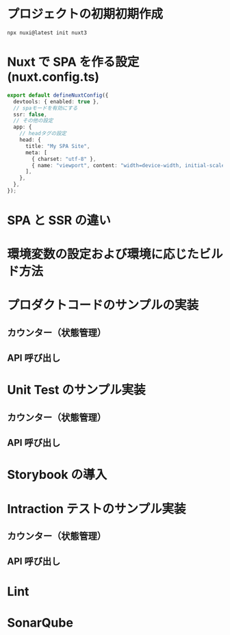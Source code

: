 # プロジェクトの初期初期作成

`npx nuxi@latest init nuxt3`

# Nuxt で SPA を作る設定(nuxt.config.ts)

```ts
export default defineNuxtConfig({
  devtools: { enabled: true },
  // spaモードを有効にする
  ssr: false,
  // その他の設定
  app: {
    // headタグの設定
    head: {
      title: "My SPA Site",
      meta: [
        { charset: "utf-8" },
        { name: "viewport", content: "width=device-width, initial-scale=1" },
      ],
    },
  },
});
```

# SPA と SSR の違い

# 環境変数の設定および環境に応じたビルド方法

# プロダクトコードのサンプルの実装

## カウンター（状態管理）

## API 呼び出し

# Unit Test のサンプル実装

## カウンター（状態管理）

## API 呼び出し

# Storybook の導入

# Intraction テストのサンプル実装

## カウンター（状態管理）

## API 呼び出し

# Lint

# SonarQube
